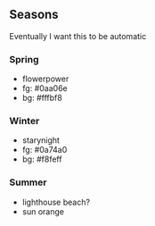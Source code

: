 ## Seasons

Eventually I want this to be automatic

### Spring

- flowerpower
- fg: #0aa06e
- bg: #fffbf8

### Winter

- starynight
- fg: #0a74a0
- bg: #f8feff

### Summer

- lighthouse beach?
- sun orange